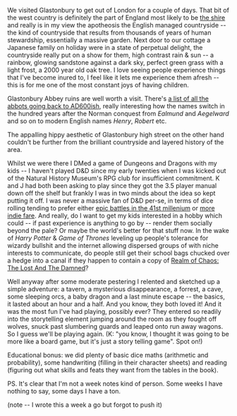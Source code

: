 
We visited Glastonbury to get out of London for a couple of days. That bit of the west country is definitely the part of England most likely to be [the shire](https://en.wikipedia.org/wiki/Shire_(Middle-earth)) and really is in my view the apotheosis the English managed countryside -- the kind of countryside that results from thousands of years of human stewardship, essentially a massive garden. Next door to our cottage a Japanese family on holiday were in a state of perpetual delight, the countryside really put on a show for them, high contrast rain & sun -- a rainbow, glowing sandstone against a dark sky, perfect green grass with a light frost, a 2000 year old oak tree. I love seeing people experience things that I've become inured to, I feel like it lets me experience them afresh -- this is for me one of the most constant joys of having children.

Glastonbury Abbey ruins are well worth a visit. There's [a list of all the abbots going back to AD600ish](https://www.glastonburyabbey.com/abbots.php), really interesting how the names switch in the hundred years after the Norman conquest from _Ealmund_ and _Aegelward_ and so on to modern English names _Henry_, _Robert_ etc.

The appalling hippy aesthetic of Glastonbury high street on the other hand couldn't be further from the brilliant countryside and layered history of the area.

Whilst we were there I DMed a game of Dungeons and Dragons with my kids -- I haven't played D&D since my early twenties when I was kicked out of the Natural History Museum's RPG club for insufficient commitment. K and J had both been asking to play since they got the 3.5 player manual down off the shelf but frankly I was in two minds about the idea so kept putting it off. I was never a massive fan of D&D per-se, in terms of dice rolling tending to prefer either [epic battles in the 41st millenium](https://boardgamegeek.com/boardgame/4001/space-marine) or [more indie fare](https://en.wikipedia.org/wiki/Dogs_in_the_Vineyard). And really, do I want to get my kids interested in a hobby which could -- if past experience is anything to go by -- render them socially beyond the pale? Or maybe the world's better for that stuff now. In the wake of _Harry Potter_ & _Game of Thrones_ leveling up people's tolerance for wizardy bullshit and the internet allowing dispersed groups of with niche interests to communicate, do people still get their school bags chucked over a hedge into a canal if they happen to contain a copy of [Realm of Chaos: The Lost And The Damned](http://wh40k.lexicanum.com/wiki/File:Realms_of_Chaos_The_Lost_and_the_Damned_FCover.jpg)? 

Well anyway after some moderate pestering I relented and sketched up a simple adventure: a tavern, a mysterious disappearance, a forrest, a cave, some sleeping orcs, a baby dragon and a last minute escape -- the basics, it lasted about an hour and a half. And you know, they both loved it! And it was the most fun I've had playing, possibly ever? They entered so readily into the storytelling element jumping around the room as they fought off wolves, snuck past slumbering guards and leaped onto run away wagons. So I guess we'll be playing again. (K: "you know, I thought it was going to be more like a board game, but it's just a story telling game". Spot on!)

Educational bonus: we did plenty of basic dice maths (arithmetic and probability), some handwriting (filling in their character sheets) and reading (figuring out what skills and feats they want from the tables in the book).

PS. It's clear that I'm not a week notes kind of person. Some weeks I have nothing to say, some days I have a ton.

(note -- I wrote this a week a go but forgot to push it)